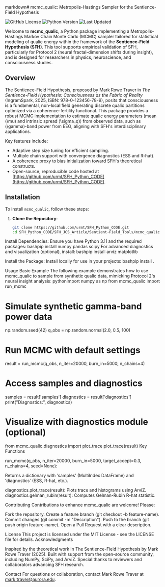 markdown# mcmc_qualic: Metropolis-Hastings Sampler for the Sentience-Field Hypothesis

![GitHub License](https://img.shields.io/badge/license-MIT-blue.svg)
![Python Version](https://img.shields.io/badge/python-3.11-green.svg)
![Last Updated](https://img.shields.io/badge/last_updated-Sep_17_2025-orange.svg)

Welcome to **mcmc_qualic**, a Python package implementing a Metropolis-Hastings Markov Chain Monte Carlo (MCMC) sampler tailored for statistical modeling of qualic energy within the framework of the **Sentience-Field Hypothesis (SFH)**. This tool supports empirical validation of SFH, particularly for Protocol 2 (neural fractal-dimension shifts during insight), and is designed for researchers in physics, neuroscience, and consciousness studies.

## Overview

The Sentience-Field Hypothesis, proposed by Mark Rowe Traver in *The Sentience-Field Hypothesis: Consciousness as the Fabric of Reality* (IngramSpark, 2025, ISBN: 978-0-123456-78-9), posits that consciousness is a fundamental, non-local field generating discrete qualic partitions optimized via a coherence-fertility functional. This package provides a robust MCMC implementation to estimate qualic energy parameters (mean \(\mu\) and intrinsic spread \(\sigma_q\)) from observed data, such as \(\gamma\)-band power from EEG, aligning with SFH's interdisciplinary applications.

Key features include:
- Adaptive step size tuning for efficient sampling.
- Multiple chain support with convergence diagnostics (ESS and R-hat).
- A coherence proxy to bias initialization toward SFH's theoretical constructs.
- Open-source, reproducible code hosted at [https://github.com/urmt/SFH_Python_CODE](https://github.com/urmt/SFH_Python_CODE).

## Installation

To install `mcmc_qualic`, follow these steps:

1. **Clone the Repository**:
   ```bash
   git clone https://github.com/urmt/SFH_Python_CODE.git
   cd SFH_Python_CODE/SFH_JCS_Article/Sentient-Field_Tools/mcmc_qualic

Install Dependencies:
Ensure you have Python 3.11 and the required packages:
bashpip install numpy pandas scipy
For advanced diagnostics and visualization (optional), install:
bashpip install arviz matplotlib

Install the Package:
Install locally for use in your projects:
bashpip install .


Usage
Basic Example
The following example demonstrates how to use mcmc_qualic to sample from synthetic qualic data, mimicking Protocol 2's neural insight analysis:
pythonimport numpy as np
from mcmc_qualic import run_mcmc

# Simulate synthetic gamma-band power data
np.random.seed(42)
q_obs = np.random.normal(2.0, 0.5, 100)

# Run MCMC with default settings
result = run_mcmc(q_obs, n_iter=20000, burn_in=5000, n_chains=4)

# Access samples and diagnostics
samples = result['samples']
diagnostics = result['diagnostics']
print("Diagnostics:", diagnostics)

# Visualize with diagnostics module (optional)
from mcmc_qualic.diagnostics import plot_trace
plot_trace(result)
Key Functions

run_mcmc(q_obs, n_iter=20000, burn_in=5000, target_accept=0.3, n_chains=4, seed=None):

Returns a dictionary with 'samples' (MultiIndex DataFrame) and 'diagnostics' (ESS, R-hat, etc.).


diagnostics.plot_trace(result): Plots trace and histograms using ArviZ.
diagnostics.gelman_rubin(result): Computes Gelman-Rubin R-hat statistic.

Contributing
Contributions to enhance mcmc_qualic are welcome! Please:

Fork the repository.
Create a feature branch (git checkout -b feature-name).
Commit changes (git commit -m "Description").
Push to the branch (git push origin feature-name).
Open a Pull Request with a clear description.

License
This project is licensed under the MIT License - see the LICENSE file for details.
Acknowledgments

Inspired by the theoretical work in The Sentience-Field Hypothesis by Mark Rowe Traver (2025).
Built with support from the open-source community, including NumPy, SciPy, and ArviZ.
Special thanks to reviewers and collaborators advancing SFH research.

Contact
For questions or collaboration, contact Mark Rowe Traver at mark.traver@aurora.edu.
